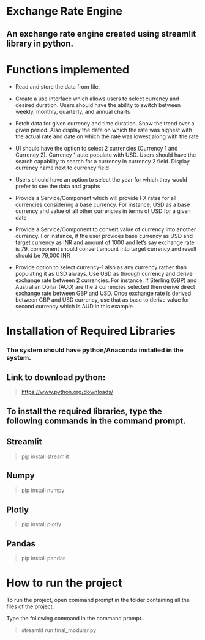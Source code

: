 # **Exchange Rate Engine**
## **An exchange rate engine created using streamlit library in python.**



# Functions implemented
- Read and store the data from file. 

- Create a use interface which allows users to select currency and desired duration. Users should have the ability to switch between weekly, monthly, quarterly, and annual charts

- Fetch data for given currency and time duration. Show the trend over a given period. Also display the date on which the rate was highest with the actual rate and date on which the rate was lowest along with the rate

- UI should have the option to select 2 currencies (Currency 1 and Currency 2). Currency 1 auto populate with USD. Users should have the search capability to search for a currency in currency 2 field. Display currency name next to currency field 

- Users should have an option to select the year for which they would prefer to see the data and graphs

- Provide a Service/Component which will provide FX rates for all currencies considering a base currency. For instance, USD as a base currency and value of all other currencies in terms of USD for a given date

- Provide a Service/Component to convert value of currency into another currency. For instance, if the user provides base currency as USD and target currency as INR and amount of 1000 and let’s say exchange rate is 79, component should convert amount into target currency and result should be 79,000 INR

- Provide option to select currency-1 also as any currency rather than populating it as USD always. Use USD as through currency and derive exchange rate between 2 currencies. For instance, if Sterling (GBP) and Australian Dollar (AUD) are the 2 currencies selected then derive direct exchange rate between GBP and USD. Once exchange rate is derived between GBP and USD currency, use that as base to derive value for second currency which is AUD in this example.


# Installation of Required Libraries
### The system should have python/Anaconda installed in the system.

## Link to download python:
> https://www.python.org/downloads/

## To install the required libraries, type the following commands in the command prompt.

## Streamlit
> pip install streamlit

## Numpy
> pip install numpy

## Plotly
> pip install plotly

## Pandas
> pip install pandas

# How to run the project
To run the project, open command prompt in the folder containing all the files of the project.

Type the following command in the command prompt.
> streamlit run final_modular.py
